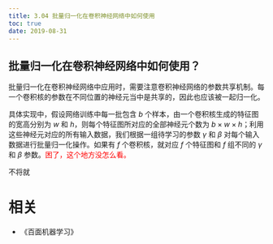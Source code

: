 ```yaml
---
title: 3.04 批量归一化在卷积神经网络中如何使用
toc: true
date: 2019-08-31
---
```


## 批量归一化在卷积神经网络中如何使用？


批量归一化在卷积神经网络中应用时，需要注意卷积神经网络的参数共享机制。每一个卷积核的参数在不同位置的神经元当中是共享的，因此也应该被一起归一化。

具体实现中，假设网络训练中每一批包含 $b$ 个样本，由一个卷积核生成的特征图的宽高分别为 $w$ 和 $h$，则每个特征图所对应的全部神经元个数为 $b\times w\times h$；利用这些神经元对应的所有输入数据，我们根据一组待学习的参数 $\gamma$ 和 $\beta$ 对每个输入数据进行批量归一化操作。如果有 $f$ 个卷积核，就对应 $f$ 个特征图和 $f$ 组不同的 $\gamma$ 和 $\beta$ 参数。<span style="color:red;">困了，这个地方没怎么看。</span>

不将就



# 相关

- 《百面机器学习》
